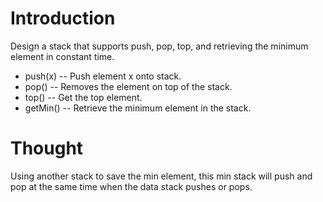 ﻿# Introduction
Design a stack that supports push, pop, top, and retrieving the minimum element in constant time.

 * push(x) -- Push element x onto stack.
 * pop() -- Removes the element on top of the stack.
 * top() -- Get the top element.
 * getMin() -- Retrieve the minimum element in the stack.

# Thought
Using another stack to save the min element, this min stack will push and pop at the same time when the data stack pushes or pops.